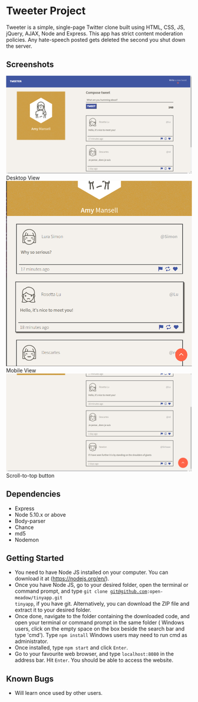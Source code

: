 # Tweeter Project

Tweeter is a simple, single-page Twitter clone built using HTML, CSS, JS, jQuery, AJAX, Node and Express.
This app has strict content moderation policies. Any hate-speech posted gets deleted the second you shut down the server.

## Screenshots
!["Screenshot of Page in Desktop View"](https://github.com/open-meadow/tweeter/blob/master/public/docs/main-page-desktop.png)
Desktop View
!["Screenshot of Page in Mobile View"](https://github.com/open-meadow/tweeter/blob/master/public/docs/main-page-mobile.png)
Mobile View
!["Screenshot of Scroll-to-Top button"](https://github.com/open-meadow/tweeter/blob/master/public/docs/scroll-to-top-button.png)
Scroll-to-top button

## Dependencies

- Express
- Node 5.10.x or above
- Body-parser
- Chance
- md5
- Nodemon

## Getting Started

- You need to have Node JS installed on your computer. You can download it at (https://nodejs.org/en/).
- Once you have Node JS, go to your desired folder, open the terminal or command prompt, and type <code>git clone git@github.com:open-meadow/tinyapp.git tinyapp</code>, if you have git. Alternatively, you can download the ZIP file and extract it to your desired folder.
- Once done, navigate to the folder containing the downloaded code, and open your terminal or command prompt in the same folder ( Windows users, click on the empty space on the box beside the search bar and type 'cmd'). Type `npm install` Windows users may need to run cmd as administrator.
- Once installed, type `npm start` and click `Enter`.
- Go to your favourite web browser, and type `localhost:8080` in the address bar. Hit `Enter`. You should be able to access the website.

## Known Bugs

- Will learn once used by other users. 

